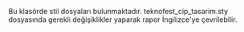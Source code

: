 Bu klasörde stil dosyaları bulunmaktadır. teknofest_cip_tasarim.sty dosyasında gerekli değişiklikler yaparak rapor İngilizce'ye çevrilebilir.

